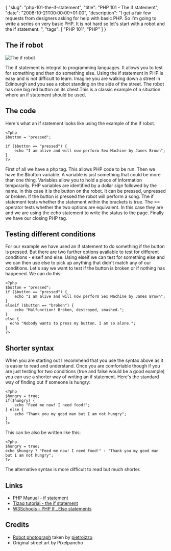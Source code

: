 {
  "slug": "php-101-the-if-statement",
  "title": "PHP 101 - The if statement",
  "date": "2008-10-21T00:00:00+01:00",
  "description": "I get a fair few requests from designers asking for help with basic PHP. So I'm going to write a series on very basic PHP. It is not hard so let's start with a robot and the if statement. ",
  "tags": [
    "PHP 101",
    "PHP"
  ]
}

## The if robot

![The if robot][1] 

The if statement is integral to programming languages. It allows you to test for something and then do something else. Using the if statement in PHP is easy and is not difficult to learn. 
Imagine you are walking down a street in Edinburgh and you see a robot standing on the side of the street. The robot has one big red button on its chest.This is a classic example of a situation where an if statement should be used.

## The code

Here's what an if statement looks like using the example of the if robot. 

    <?php
    $button = "pressed";

    if ($button == "pressed") {
        echo "I am alive and will now perform Sex Machine by James Brown";
    }
    ?> 

First of all we have a php tag. This allows PHP code to be run. Then we have the $button variable. A variable is just something that could be more than one thing. Variables allow you to hold a piece of information temporarily. PHP variables are identified by a dollar sign followed by the name. In this case it is the button on the robot. It can be pressed, unpressed or broken. If the button is pressed the robot will perform a song. The if statement tests whether the statement within the brackets is true. The == operator tests whether the two options are equivalent. In this case they are and we are using the echo statement to write the status to the page. Finally we have our closing PHP tag.

## Testing different conditions

For our example we have used an if statement to do something if the button is pressed. But there are two further options available to test for different conditions - elseif and else. Using elseif we can test for something else and we can then use else to pick up anything that didn't match any of our conditions. Let's say we want to test if the button is broken or if nothing has happened. We can do this: 

    <?php
    $button = "pressed";
    if ($button == "pressed") {
        echo "I am alive and will now perform Sex Machine by James Brown";
    }
    elseif ($button == "broken") {
        echo "Malfunction! Broken, destroyed, smashed.";
    }
    else {
      echo "Nobody wants to press my button. I am so alone.";
    }
    ?> 

## Shorter syntax

When you are starting out I recommend that you use the syntax above as it is easier to read and understand. Once you are comfortable though if you are just testing for two conditions (true and false would be a good example) you can use a shorter way of writing an if statement. Here's the standard way of finding out if someone is hungry: 

    <?php
    $hungry = true;
    if($hungry) {
        echo "Feed me now! I need food!";
    } else {
        echo "Thank you my good man but I am not hungry";
    }
    ?> 

This can be also be written like this: 

    <?php
    $hungry = true;
    echo $hungry ? "Feed me now! I need food!" : "Thank you my good man but I am not hungry";
    ?> 

The alternative syntax is more difficult to read but much shorter.

## Links

*   [PHP Manual - if statement][2]
*   [Tizag tutorial - the if statement][3]
*   [W3Schools - PHP If...Else statements][4]

## Credits

*   [Robot photograph][5] taken by [pietroizzo][6]
*   Original street art by Pixelpancho

[1]: https://shapeshed.com/images/articles/if-robot.jpg
[2]: http://www.php.net/manual/en/control-structures.if.php
[3]: http://www.tizag.com/phpT/if.php
[4]: http://www.w3schools.com/php/php_if_else.asp
[5]: http://www.flickr.com/photos/pietroizzo/290679794/
[6]: http://www.flickr.com/photos/pietroizzo/
